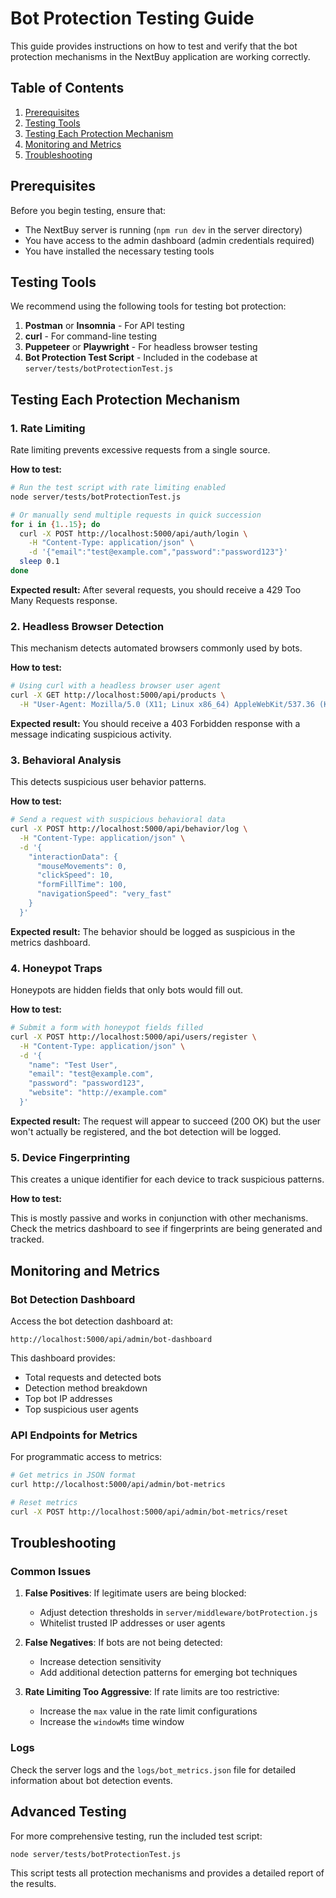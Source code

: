 # Bot Protection Testing Guide

This guide provides instructions on how to test and verify that the bot protection mechanisms in the NextBuy application are working correctly.

## Table of Contents

1. [Prerequisites](#prerequisites)
2. [Testing Tools](#testing-tools)
3. [Testing Each Protection Mechanism](#testing-each-protection-mechanism)
4. [Monitoring and Metrics](#monitoring-and-metrics)
5. [Troubleshooting](#troubleshooting)

## Prerequisites

Before you begin testing, ensure that:

- The NextBuy server is running (`npm run dev` in the server directory)
- You have access to the admin dashboard (admin credentials required)
- You have installed the necessary testing tools

## Testing Tools

We recommend using the following tools for testing bot protection:

1. **Postman** or **Insomnia** - For API testing
2. **curl** - For command-line testing
3. **Puppeteer** or **Playwright** - For headless browser testing
4. **Bot Protection Test Script** - Included in the codebase at `server/tests/botProtectionTest.js`

## Testing Each Protection Mechanism

### 1. Rate Limiting

Rate limiting prevents excessive requests from a single source.

**How to test:**

```bash
# Run the test script with rate limiting enabled
node server/tests/botProtectionTest.js

# Or manually send multiple requests in quick succession
for i in {1..15}; do
  curl -X POST http://localhost:5000/api/auth/login \
    -H "Content-Type: application/json" \
    -d '{"email":"test@example.com","password":"password123"}'
  sleep 0.1
done
```

**Expected result:** After several requests, you should receive a 429 Too Many Requests response.

### 2. Headless Browser Detection

This mechanism detects automated browsers commonly used by bots.

**How to test:**

```bash
# Using curl with a headless browser user agent
curl -X GET http://localhost:5000/api/products \
  -H "User-Agent: Mozilla/5.0 (X11; Linux x86_64) AppleWebKit/537.36 (KHTML, like Gecko) HeadlessChrome/88.0.4298.0 Safari/537.36"
```

**Expected result:** You should receive a 403 Forbidden response with a message indicating suspicious activity.

### 3. Behavioral Analysis

This detects suspicious user behavior patterns.

**How to test:**

```bash
# Send a request with suspicious behavioral data
curl -X POST http://localhost:5000/api/behavior/log \
  -H "Content-Type: application/json" \
  -d '{
    "interactionData": {
      "mouseMovements": 0,
      "clickSpeed": 10,
      "formFillTime": 100,
      "navigationSpeed": "very_fast"
    }
  }'
```

**Expected result:** The behavior should be logged as suspicious in the metrics dashboard.

### 4. Honeypot Traps

Honeypots are hidden fields that only bots would fill out.

**How to test:**

```bash
# Submit a form with honeypot fields filled
curl -X POST http://localhost:5000/api/users/register \
  -H "Content-Type: application/json" \
  -d '{
    "name": "Test User",
    "email": "test@example.com",
    "password": "password123",
    "website": "http://example.com"
  }'
```

**Expected result:** The request will appear to succeed (200 OK) but the user won't actually be registered, and the bot detection will be logged.

### 5. Device Fingerprinting

This creates a unique identifier for each device to track suspicious patterns.

**How to test:**

This is mostly passive and works in conjunction with other mechanisms. Check the metrics dashboard to see if fingerprints are being generated and tracked.

## Monitoring and Metrics

### Bot Detection Dashboard

Access the bot detection dashboard at:

```
http://localhost:5000/api/admin/bot-dashboard
```

This dashboard provides:

- Total requests and detected bots
- Detection method breakdown
- Top bot IP addresses
- Top suspicious user agents

### API Endpoints for Metrics

For programmatic access to metrics:

```bash
# Get metrics in JSON format
curl http://localhost:5000/api/admin/bot-metrics

# Reset metrics
curl -X POST http://localhost:5000/api/admin/bot-metrics/reset
```

## Troubleshooting

### Common Issues

1. **False Positives**: If legitimate users are being blocked:
   - Adjust detection thresholds in `server/middleware/botProtection.js`
   - Whitelist trusted IP addresses or user agents

2. **False Negatives**: If bots are not being detected:
   - Increase detection sensitivity
   - Add additional detection patterns for emerging bot techniques

3. **Rate Limiting Too Aggressive**: If rate limits are too restrictive:
   - Increase the `max` value in the rate limit configurations
   - Increase the `windowMs` time window

### Logs

Check the server logs and the `logs/bot_metrics.json` file for detailed information about bot detection events.

## Advanced Testing

For more comprehensive testing, run the included test script:

```bash
node server/tests/botProtectionTest.js
```

This script tests all protection mechanisms and provides a detailed report of the results. 